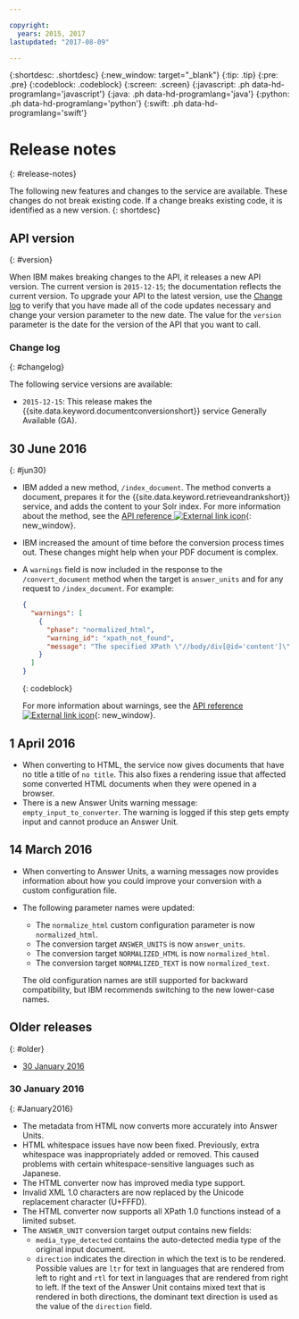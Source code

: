 ```yaml
---

copyright:
  years: 2015, 2017
lastupdated: "2017-08-09"

---
```


{:shortdesc: .shortdesc}
{:new_window: target="_blank"}
{:tip: .tip}
{:pre: .pre}
{:codeblock: .codeblock}
{:screen: .screen}
{:javascript: .ph data-hd-programlang='javascript'}
{:java: .ph data-hd-programlang='java'}
{:python: .ph data-hd-programlang='python'}
{:swift: .ph data-hd-programlang='swift'}

# Release notes
{: #release-notes}

The following new features and changes to the service are available. These changes do not break existing code. If a change breaks existing code, it is identified as a new version.
{: shortdesc}

## API version
{: #version}

When IBM makes breaking changes to the API, it releases a new API version. The current version is `2015-12-15`; the documentation reflects the current version. To upgrade your API to the latest version, use the [Change log](#changelog) to verify that you have made all of the code updates necessary and change your version parameter to the new date. The value for the `version` parameter is the date for the version of the API that you want to call.

### Change log
{: #changelog}

The following service versions are available:

-   `2015-12-15`: This release makes the {{site.data.keyword.documentconversionshort}} service Generally Available (GA).

## 30 June 2016
{: #jun30}

-   IBM added a new method, `/index_document`. The method converts a document, prepares it for the {{site.data.keyword.retrieveandrankshort}} service, and adds the content to your Solr index. For more information about the method, see the [API reference ![External link icon](../../icons/launch-glyph.svg "External link icon")](https://www.ibm.com/watson/developercloud/document-conversion/api/v1/#index-document){: new_window}.
-   IBM increased the amount of time before the conversion process times out. These changes might help when your PDF document is complex.
-   A `warnings` field is now included in the response to the `/convert_document` method when the target is `answer_units` and for any request to `/index_document`. For example:

    ```json
    {
      "warnings": [
        {
          "phase": "normalized_html",
          "warning_id": "xpath_not_found",
          "message": "The specified XPath \"//body/div[@id='content']\" was not found in the given document."
        }
      ]
    }
    ```
    {: codeblock}

    For more information about warnings, see the [API reference ![External link icon](../../icons/launch-glyph.svg "External link icon")](https://www.ibm.com/watson/developercloud/document-conversion/api/v1/#response_index-document){: new_window}.

## 1 April 2016

-   When converting to HTML, the service now gives documents that have no title a title of `no title`. This also fixes a rendering issue that affected some converted HTML documents when they were opened in a browser.
-   There is a new Answer Units warning message: `empty_input_to_converter`. The warning is logged if this step gets empty input and cannot produce an Answer Unit.

## 14 March 2016

-   When converting to Answer Units, a warning messages now provides information about how you could improve your conversion with a custom configuration file.
-   The following parameter names were updated:
    -   The `normalize_html` custom configuration parameter is now `normalized_html`.
    -   The conversion target `ANSWER_UNITS` is now `answer_units`.
    -   The conversion target `NORMALIZED_HTML` is now `normalized_html`.
    -   The conversion target `NORMALIZED_TEXT` is now `normalized_text`.

    The old configuration names are still supported for backward compatibility, but IBM recommends switching to the new lower-case names.

## Older releases
{: #older}

- [30 January 2016](#January2016)

### 30 January 2016
{: #January2016}

-   The metadata from HTML now converts more accurately into Answer Units.
-   HTML whitespace issues have now been fixed. Previously, extra whitespace was inappropriately added or removed. This caused problems with certain whitespace-sensitive languages such as Japanese.
-   The HTML converter now has improved media type support.
-   Invalid XML 1.0 characters are now replaced by the Unicode replacement character (U+FFFD).
-   The HTML converter now supports all XPath 1.0 functions instead of a limited subset.
-   The `ANSWER_UNIT` conversion target output contains new fields:
    -   `media_type_detected` contains the auto-detected media type of the original input document.
    -   `direction` indicates the direction in which the text is to be rendered. Possible values are `ltr` for text in languages that are rendered from left to right and `rtl` for text in languages that are rendered from right to left. If the text of the Answer Unit contains mixed text that is rendered in both directions, the dominant text direction is used as the value of the `direction` field.
